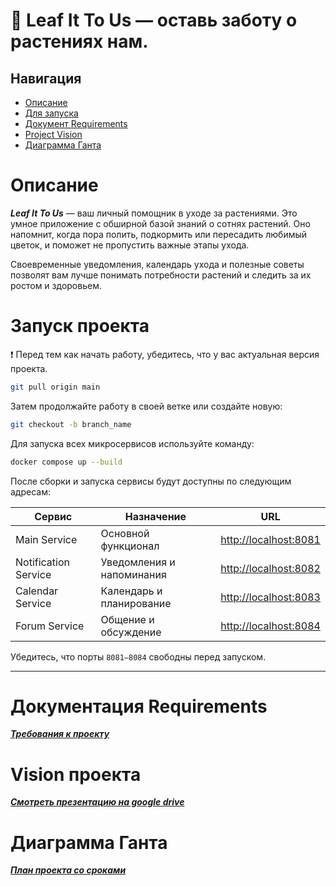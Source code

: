 # 🌿 Leaf It To Us — оставь заботу о растениях нам.

## Навигация
- [Описание](#описание)
- [Для запуска](#запуск-проекта)
- [Документ Requirements](#документация-requirements)
- [Project Vision](#vision-проекта)
- [Диаграмма Ганта](#диаграмма-ганта)

# Описание
_**Leaf It To Us**_ — ваш личный помощник в уходе за растениями.
Это умное приложение с обширной базой знаний о сотнях растений. Оно напомнит, когда пора полить, подкормить или пересадить любимый цветок, и поможет не пропустить важные этапы ухода.

Своевременные уведомления, календарь ухода и полезные советы позволят вам лучше понимать потребности растений и следить за их ростом и здоровьем.

# Запуск проекта

❗ Перед тем как начать работу, убедитесь, что у вас актуальная версия проекта.

```bash
git pull origin main
```

Затем продолжайте работу в своей ветке или создайте новую:

```bash
git checkout -b branch_name
```

Для запуска всех микросервисов используйте команду:

```bash
docker compose up --build 
```

После сборки и запуска сервисы будут доступны по следующим адресам:

| Сервис               | Назначение                | URL                                            |
| -------------------- | ------------------------- | ---------------------------------------------- |
| Main Service         | Основной функционал       | [http://localhost:8081](http://localhost:8081) |
| Notification Service | Уведомления и напоминания | [http://localhost:8082](http://localhost:8082) |
| Calendar Service    | Календарь и планирование  | [http://localhost:8083](http://localhost:8083) |
| Forum Service      | Общение и обсуждение      | [http://localhost:8084](http://localhost:8084) |

Убедитесь, что порты `8081–8084` свободны перед запуском.

---

# Документация Requirements
**_[Требования к проекту](https://drive.google.com/file/d/1q0EUrCZE2bVmtDb3HspLlktyVKnJmlCS/view?usp=sharing)_**

# Vision проекта
**_[Смотреть презентацию на google drive](https://drive.google.com/file/d/1vJWRgbw3b7619bWIZqo-3DmDJNAY4QA6/view?usp=sharing)_**

# Диаграмма Ганта
**_[План проекта со сроками](https://drive.google.com/file/d/1xyeatSnXmyYBCksFAfB9yBpHes_nZ0li/view?usp=sharing)_**